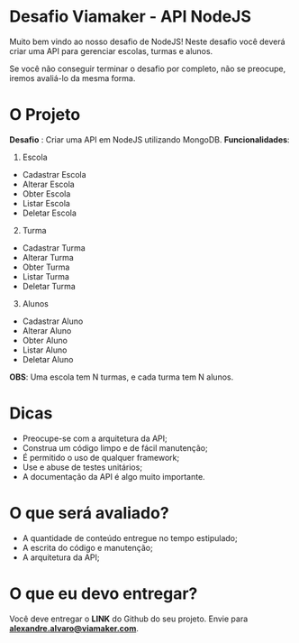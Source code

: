 
# Desafio Viamaker - API NodeJS

Muito bem vindo ao nosso desafio de NodeJS! Neste desafio você deverá criar uma API para gerenciar escolas, turmas e alunos.

Se você não conseguir terminar o desafio por completo, não se preocupe, iremos avaliá-lo da mesma forma.

# O Projeto
**Desafio** : Criar uma API em NodeJS utilizando MongoDB.
**Funcionalidades**: 
1) Escola
- Cadastrar Escola
- Alterar Escola
- Obter Escola
- Listar Escola
- Deletar Escola

2) Turma
- Cadastrar  Turma
- Alterar Turma
- Obter Turma
- Listar Turma
- Deletar Turma

3) Alunos
- Cadastrar Aluno
- Alterar Aluno
- Obter Aluno
- Listar Aluno
- Deletar Aluno

**OBS**: Uma escola tem N turmas, e cada turma tem N alunos.

# Dicas
- Preocupe-se com a arquitetura da API;
- Construa um código limpo e de fácil manutenção;
- É permitido o uso de qualquer framework;
- Use e abuse de testes unitários;
- A documentação da API é algo muito importante.

# O que será avaliado?
- A quantidade de conteúdo entregue no tempo estipulado;
- A escrita do código e manutenção;
- A arquitetura da API;

# O que eu devo entregar?
Você deve entregar o **LINK** do Github do seu projeto. Envie para **[alexandre.alvaro@viamaker.com](mailto:alexandre.alvaro@viamaker.com)**.
